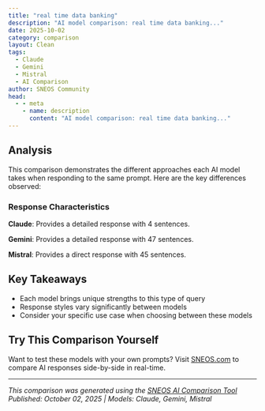 ```yaml
---
title: "real time data banking"
description: "AI model comparison: real time data banking..."
date: 2025-10-02
category: comparison
layout: Clean
tags:
  - Claude
  - Gemini
  - Mistral
  - AI Comparison
author: SNEOS Community
head:
  - - meta
    - name: description
      content: "AI model comparison: real time data banking..."
---
```


<ChatComparison
  title="real time data banking"
  prompt="real time data banking"
  :responses='{"Claude": "Real-time data in banking refers to the instant processing, analysis, and delivery of financial information as transactions occur. Here\u0027s an overview of key aspects:\n\n## What is Real-Time Banking Data?\n\n**Definition**: Information that\u0027s processed and made available immediately or within seconds of a transaction or event occurring, rather than through batch processing that might happen hours or days later.\n\n## Key Applications\n\n### **Transaction Processing**\n- Instant payment confirmations\n- Real-time balance updates\n- Immediate fraud detection\n- Cross-border payment tracking\n\n### **Customer Services**\n- Live account balances\n- Instant notifications\n- Real-time customer support\n- Dynamic credit decisions\n\n### **Risk Management**\n- Fraud detection algorithms\n- Market risk monitoring\n- Credit risk assessment\n- Regulatory compliance tracking\n\n## Technologies Enabling Real-Time Banking\n\n### **Infrastructure**\n- **APIs** (Application Programming Interfaces)\n- **Cloud computing** platforms\n- **Message queuing** systems\n- **In-memory databases**\n- **Stream processing** engines\n\n### **Payment Systems**\n- **Real-Time Gross Settlement** (RTGS)\n- **Instant payment networks** (FedNow, RTP, UPI)\n- **Open banking** platforms\n\n## Benefits\n\n\u2705 **Enhanced customer experience**\n\u2705 **Improved fraud prevention**\n\u2705 **Better liquidity management**\n\u2705 **Regulatory compliance**\n\u2705 **Competitive advantage**\n\n## Challenges\n\n\u26A0\uFE0F **High infrastructure costs**\n\u26A0\uFE0F **Security vulnerabilities**\n\u26A0\uFE0F **System complexity**\n\u26A0\uFE0F **Regulatory requirements**\n\u26A0\uFE0F **Data quality management**\n\nWould you like me to elaborate on any specific aspect of real-time banking data?", "Gemini": "Real-time data in banking refers to the immediate availability and processing of information related to financial transactions, customer activities, and market conditions. It\u0027s about having up-to-the-second insights instead of relying on batch processing or delayed updates. Here\u0027s a breakdown of its importance and how it\u0027s used:\n\n**Key Aspects of Real-Time Data in Banking:**\n\n* **Speed:** Transactions and data updates are reflected almost instantaneously.\n* **Accuracy:** Reduces the risk of errors associated with delayed or outdated information.\n* **Accessibility:** Information is readily available to relevant stakeholders, including customers, bank employees, and automated systems.\n* **Integration:** Data from various sources (ATM transactions, online banking, point-of-sale systems, market data feeds, etc.) is consolidated and presented in a unified view.\n* **Actionability:** The timeliness of the data allows for immediate responses and proactive decision-making.\n\n**Applications of Real-Time Data in Banking:**\n\nHere are many things in real-time:\n\n* **Fraud Detection:** Real-time monitoring of transactions for suspicious patterns (e.g., unusual location, large amounts, rapid sequence of transactions) triggers immediate alerts and prevents fraudulent activities.\n* **Risk Management:** Tracking market conditions, credit exposures, and liquidity in real-time allows banks to quickly identify and mitigate potential risks.\n* **Personalized Customer Experience:** Analyzing real-time customer behavior (website activity, transaction history, location) enables banks to offer personalized recommendations, targeted promotions, and proactive customer service.\n* **Liquidity Management:** Real-time visibility into cash flows helps banks optimize liquidity and manage short-term funding needs.\n* **Algorithmic Trading:** Financial institutions can use real-time market data to execute trading strategies automatically and capitalize on fleeting opportunities.\n* **Credit Scoring:** In some cases, real-time data sources (alternative credit data) are integrated into credit scoring models to provide a more accurate and up-to-date assessment of creditworthiness.\n* **Compliance:** Real-time monitoring of transactions for compliance with regulations (e.g., anti-money laundering (AML), KYC) helps prevent financial crime.\n* **ATM Management:** Real-time monitoring of ATM cash levels and transaction volumes allows for proactive replenishment and maintenance, ensuring optimal availability.\n* **Customer Service:** Customer service representatives can access real-time account information and transaction history to provide prompt and accurate assistance.\n* **Marketing:** Banks use real-time data to trigger personalized marketing messages (e.g., targeted offers, welcome messages) based on customer behavior and preferences.\n* **Account balance update:** As soon as a transaction occurs, the customer\u0027s account balance gets updated.\n\n**Benefits of Using Real-Time Data:**\n\n* **Improved Decision-Making:** More informed and timely decisions lead to better outcomes.\n* **Enhanced Fraud Prevention:** Proactive detection and prevention of fraudulent activities reduce losses.\n* **Increased Efficiency:** Automation of tasks and streamlined processes improve operational efficiency.\n* **Better Customer Experience:** Personalized services and proactive support enhance customer satisfaction and loyalty.\n* **Stronger Risk Management:** Early identification and mitigation of risks protect the bank\u0027s financial stability.\n* **Competitive Advantage:** Real-time data capabilities enable banks to respond quickly to market changes and customer needs, gaining a competitive edge.\n* **Greater Regulatory Compliance:** Improved monitoring and reporting capabilities facilitate compliance with regulations.\n\n**Challenges of Implementing Real-Time Data Systems:**\n\n* **Data Volume and Velocity:** Handling large volumes of data at high speeds requires robust infrastructure and sophisticated data processing techniques.\n* **Data Integration:** Integrating data from disparate sources can be complex and time-consuming.\n* **Data Quality:** Ensuring the accuracy and consistency of real-time data is crucial for reliable decision-making.\n* **Security:** Protecting sensitive financial data in real-time requires strong security measures.\n* **Cost:** Implementing and maintaining real-time data systems can be expensive.\n* **Skills Gap:** Requires specialized expertise in areas such as data engineering, data science, and real-time analytics.\n* **Legacy Systems:** Integrating with older, legacy systems can be a major hurdle.\n\n**Technologies Used for Real-Time Data in Banking:**\n\n* **Stream Processing Platforms:** Apache Kafka, Apache Flink, Apache Spark Streaming.\n* **NoSQL Databases:** Cassandra, MongoDB, Redis.\n* **In-Memory Data Grids:** Hazelcast, Apache Ignite.\n* **Cloud Computing:** AWS, Azure, Google Cloud.\n* **APIs (Application Programming Interfaces):** Used to connect different systems and share data.\n* **Real-Time Analytics Tools:** Tools that allow for the analysis and visualization of real-time data.\n\n**In Conclusion:**\n\nReal-time data is transforming the banking industry, enabling banks to operate more efficiently, reduce risks, and provide better customer experiences. While there are challenges to implementation, the benefits of real-time data are significant and will continue to drive innovation in the financial sector.\n", "Mistral": "Real-time data banking refers to the ability of financial institutions to process, analyze, and act upon data as it is generated, rather than relying on batch processing or delayed data updates. This capability is crucial for various banking operations, including fraud detection, risk management, customer service, and personalized marketing. Here are some key aspects and applications of real-time data banking:\n\n### Key Aspects\n\n1. **Data Integration**:\n - Real-time data banking requires seamless integration of various data sources, including transactional data, customer data, and external data feeds.\n\n2. **Data Processing**:\n - Advanced data processing technologies, such as stream processing and in-memory computing, are essential for handling real-time data.\n\n3. **Analytics**:\n - Real-time analytics tools enable banks to derive insights from data as it flows in, allowing for immediate decision-making.\n\n4. **Security**:\n - Ensuring the security and integrity of real-time data is paramount, especially given the sensitive nature of financial information.\n\n5. **Scalability**:\n - The system must be scalable to handle large volumes of data and high transaction rates without compromising performance.\n\n### Applications\n\n1. **Fraud Detection**:\n - Real-time data analysis can help detect fraudulent activities instantly, allowing banks to take immediate action to prevent financial losses.\n\n2. **Risk Management**:\n - Continuous monitoring of risk metrics enables banks to assess and manage risks more effectively, ensuring compliance with regulatory requirements.\n\n3. **Customer Service**:\n - Real-time data can enhance customer service by providing up-to-date information to customer service representatives, enabling them to resolve issues more quickly and accurately.\n\n4. **Personalized Marketing**:\n - Banks can use real-time data to offer personalized products and services to customers based on their current needs and behaviors.\n\n5. **Transaction Processing**:\n - Real-time transaction processing ensures that customers have immediate access to their funds and account information, improving overall customer satisfaction.\n\n6. **Compliance and Reporting**:\n - Real-time data can help banks meet regulatory reporting requirements more efficiently, reducing the risk of non-compliance.\n\n### Technologies Involved\n\n1. **Stream Processing**:\n - Technologies like Apache Kafka, Apache Flink, and Apache Storm are commonly used for real-time data streaming and processing.\n\n2. **In-Memory Computing**:\n - Platforms like SAP HANA and Apache Ignite provide in-memory computing capabilities, enabling faster data processing and analytics.\n\n3. **Big Data Analytics**:\n - Tools like Hadoop, Spark, and various data warehousing solutions are used to handle and analyze large volumes of data.\n\n4. **Machine Learning and AI**:\n - Machine learning models and AI algorithms can be deployed to analyze real-time data and make predictions or recommendations.\n\n5. **Cloud Computing**:\n - Cloud platforms like AWS, Google Cloud, and Microsoft Azure offer scalable and flexible infrastructure for real-time data processing.\n\n### Challenges\n\n1. **Data Quality**:\n - Ensuring the accuracy and completeness of real-time data is a significant challenge.\n\n2. **Latency**:\n - Minimizing latency in data processing and analytics is crucial for real-time decision-making.\n\n3. **Cost**:\n - Implementing and maintaining real-time data banking systems can be costly, requiring significant investment in technology and infrastructure.\n\n4. **Regulatory Compliance**:\n - Banks must ensure that their real-time data processing systems comply with regulatory requirements, which can be complex and evolving.\n\n### Conclusion\n\nReal-time data banking is transforming the financial industry by enabling faster, more accurate decision-making and enhancing customer experiences. However, it requires robust technology infrastructure, advanced analytics capabilities, and a strong focus on data security and compliance. As technology continues to evolve, real-time data banking will become increasingly integral to the operations of financial institutions."}' 
  published-date="13:08"
/>

## Analysis

This comparison demonstrates the different approaches each AI model takes when responding to the same prompt. Here are the key differences observed:

### Response Characteristics

**Claude**: Provides a detailed response with 4 sentences. 

**Gemini**: Provides a detailed response with 47 sentences. 

**Mistral**: Provides a direct response with 45 sentences. 

## Key Takeaways

- Each model brings unique strengths to this type of query
- Response styles vary significantly between models
- Consider your specific use case when choosing between these models

## Try This Comparison Yourself

Want to test these models with your own prompts? Visit [SNEOS.com](https://sneos.com) to compare AI responses side-by-side in real-time.

---

*This comparison was generated using the [SNEOS AI Comparison Tool](https://sneos.com)*
*Published: October 02, 2025 | Models: Claude, Gemini, Mistral*
